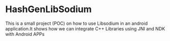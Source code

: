 # HashGenLibSodium

This is a small project (POC) on how to use Libsodium in an android application.It shows how we can integrate C++ Libraries using JNI and NDK with Android APPs
